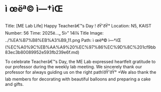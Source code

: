 # ì œëª© ì—†ìŒ

Title: [ME Lab Life] Happy Teacherâ€™s Day ! ðŸ’ðŸ°
Location: N5, KAIST
Number: 56
Time: 2025ë…„ 5ì›” 14ì¼
Title Image: ../%EA%B7%B8%EB%A3%B9_11.png
Path: ì œëª© ì—†ìŒ (%EC%A0%9C%EB%AA%A9%20%EC%97%86%EC%9D%8C%201cf9bb83ec3b80089952e593fb239e6f.md)

To celebrate Teacherâ€™s Day, the ME Lab expressed heartfelt gratitude to our professor during the weekly lab meeting. We sincerely thank our professor for always guiding us on the right path!ðŸ’ðŸ°
+We also thank the lab members for decorating with beautiful balloons and preparing a cake and gifts.